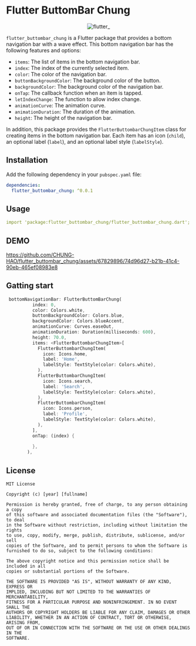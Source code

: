 
# Flutter ButtomBar Chung

<p align="center">
  <img src="https://github.com/CHUNG-HAO/flutter_buttombar_chung/assets/67829896/961a8844-1cd0-4aec-aec4-14b93ff50306" alt="flutter_" />
</p>

`flutter_buttombar_chung` is a Flutter package that provides a bottom navigation bar with a wave effect. This bottom navigation bar has the following features and options:

- `items`: The list of items in the bottom navigation bar.
- `index`: The index of the currently selected item.
- `color`: The color of the navigation bar.
- `buttonBackgroundColor`: The background color of the button.
- `backgroundColor`: The background color of the navigation bar.
- `onTap`: The callback function when an item is tapped.
- `letIndexChange`: The function to allow index change.
- `animationCurve`: The animation curve.
- `animationDuration`: The duration of the animation.
- `height`: The height of the navigation bar.

In addition, this package provides the `FlutterButtombarChungItem` class for creating items in the bottom navigation bar. Each item has an icon (`child`), an optional label (`label`), and an optional label style (`labelStyle`).

## Installation

Add the following dependency in your `pubspec.yaml` file:

```yaml
dependencies:
  flutter_buttombar_chung: ^0.0.1
```

## Usage
```yaml
import 'package:flutter_buttombar_chung/flutter_buttombar_chung.dart';

```

## DEMO


https://github.com/CHUNG-HAO/flutter_buttombar_chung/assets/67829896/74d96d27-b21b-41c4-90eb-465ef08983e8


## Gatting start
```dart
 bottomNavigationBar: FlutterButtomBarChung(
          index: 0,
          color: Colors.white,
          buttonBackgroundColor: Colors.blue,
          backgroundColor: Colors.blueAccent,
          animationCurve: Curves.easeOut,
          animationDuration: Duration(milliseconds: 600),
          height: 70.0,
          items: <FlutterButtombarChungItem>[
            FlutterButtombarChungItem(
              icon: Icons.home,
              label: 'Home',
              labelStyle: TextStyle(color: Colors.white),
            ),
            FlutterButtombarChungItem(
              icon: Icons.search,
              label: 'Search',
              labelStyle: TextStyle(color: Colors.white),
            ),
            FlutterButtombarChungItem(
              icon: Icons.person,
              label: 'Profile',
              labelStyle: TextStyle(color: Colors.white),
            ),
          ],
          onTap: (index) {
            
          },
        ),
```


## License

```MIT
MIT License

Copyright (c) [year] [fullname]

Permission is hereby granted, free of charge, to any person obtaining a copy
of this software and associated documentation files (the "Software"), to deal
in the Software without restriction, including without limitation the rights
to use, copy, modify, merge, publish, distribute, sublicense, and/or sell
copies of the Software, and to permit persons to whom the Software is
furnished to do so, subject to the following conditions:

The above copyright notice and this permission notice shall be included in all
copies or substantial portions of the Software.

THE SOFTWARE IS PROVIDED "AS IS", WITHOUT WARRANTY OF ANY KIND, EXPRESS OR
IMPLIED, INCLUDING BUT NOT LIMITED TO THE WARRANTIES OF MERCHANTABILITY,
FITNESS FOR A PARTICULAR PURPOSE AND NONINFRINGEMENT. IN NO EVENT SHALL THE
AUTHORS OR COPYRIGHT HOLDERS BE LIABLE FOR ANY CLAIM, DAMAGES OR OTHER
LIABILITY, WHETHER IN AN ACTION OF CONTRACT, TORT OR OTHERWISE, ARISING FROM,
OUT OF OR IN CONNECTION WITH THE SOFTWARE OR THE USE OR OTHER DEALINGS IN THE
SOFTWARE.
```

